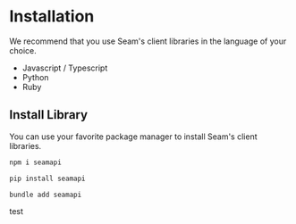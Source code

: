 # Installation

We recommend that you use Seam's client libraries in the language of your choice.

- Javascript / Typescript
- Python
- Ruby

## Install Library

You can use your favorite package manager to install Seam's client libraries.

```js
npm i seamapi
```

```python
pip install seamapi
```

```ruby
bundle add seamapi
```

test
